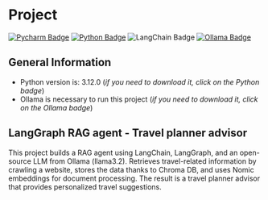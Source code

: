 # Project

[![Pycharm Badge](https://img.shields.io/badge/PyCharm-000000.svg?&style=for-the-badge&logo=PyCharm&logoColor=white)](https://www.jetbrains.com/pycharm/)
[![Python Badge](https://img.shields.io/badge/Python-3776AB?style=for-the-badge&logo=python&logoColor=white)](https://www.python.org/downloads/release/python-3120/)
![LangChain Badge](https://img.shields.io/badge/LangChain-1C3C3C?logo=langchain&logoColor=fff&style=for-the-badge)
[![Ollama Badge](https://img.shields.io/badge/Ollama-000000.svg?style=for-the-badge&logo=Ollama&logoColor=white)](https://ollama.com)

## General Information

- Python version is: 3.12.0 (*if you need to download it, click on the Python badge*)
- Ollama is necessary to run this project (*if you need to download it, click on the Ollama badge*)

## LangGraph RAG agent - Travel planner advisor

This project builds a RAG agent using LangChain, LangGraph, and an open-source LLM from Ollama (llama3.2). 
Retrieves travel-related information by crawling a website, stores the data thanks to Chroma DB, and uses Nomic embeddings for document processing. 
The result is a travel planner advisor that provides personalized travel suggestions.
